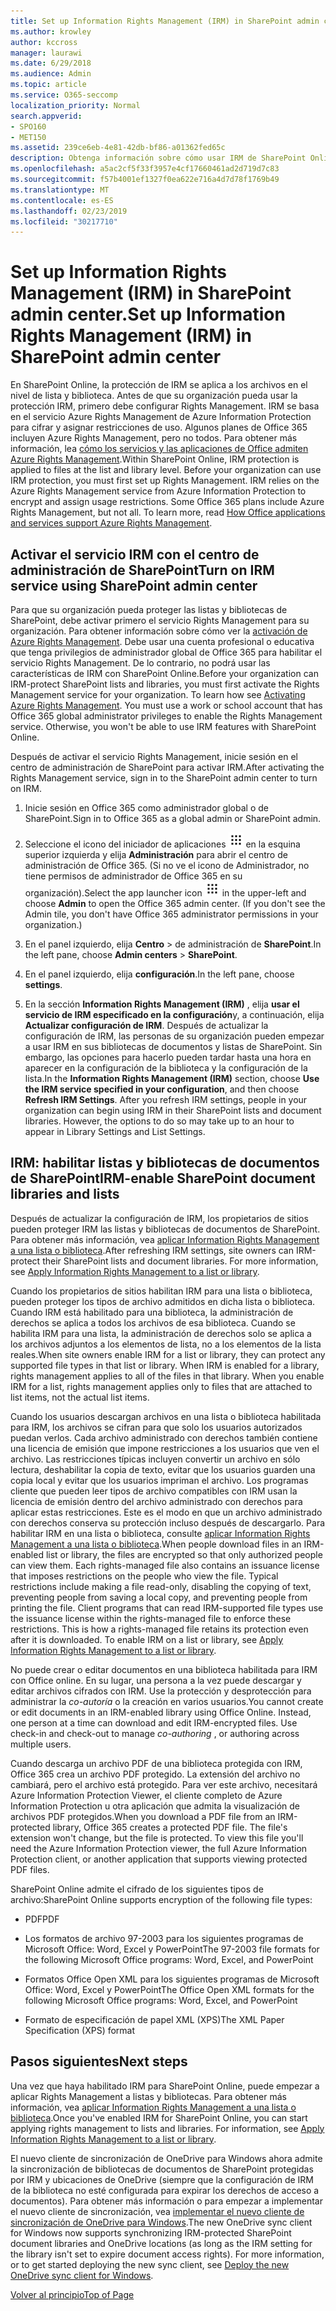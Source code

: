 ```yaml
---
title: Set up Information Rights Management (IRM) in SharePoint admin center.
ms.author: krowley
author: kccross
manager: laurawi
ms.date: 6/29/2018
ms.audience: Admin
ms.topic: article
ms.service: O365-seccomp
localization_priority: Normal
search.appverid:
- SPO160
- MET150
ms.assetid: 239ce6eb-4e81-42db-bf86-a01362fed65c
description: Obtenga información sobre cómo usar IRM de SharePoint Online a través de Microsoft Azure Active Directory Rights Management Services (RMS) para proteger listas y bibliotecas de documentos de SharePoint.
ms.openlocfilehash: a5ac2cf5f33f3957e4cf17660461ad2d719d7c83
ms.sourcegitcommit: f57b4001ef1327f0ea622e716a4d7d78f1769b49
ms.translationtype: MT
ms.contentlocale: es-ES
ms.lasthandoff: 02/23/2019
ms.locfileid: "30217710"
---
```

# <a name="set-up-information-rights-management-irm-in-sharepoint-admin-center"></a><span data-ttu-id="098c7-103">Set up Information Rights Management (IRM) in SharePoint admin center.</span><span class="sxs-lookup"><span data-stu-id="098c7-103">Set up Information Rights Management (IRM) in SharePoint admin center</span></span>

<span data-ttu-id="098c7-p101">En SharePoint Online, la protección de IRM se aplica a los archivos en el nivel de lista y biblioteca. Antes de que su organización pueda usar la protección IRM, primero debe configurar Rights Management. IRM se basa en el servicio Azure Rights Management de Azure Information Protection para cifrar y asignar restricciones de uso. Algunos planes de Office 365 incluyen Azure Rights Management, pero no todos. Para obtener más información, lea [cómo los servicios y las aplicaciones de Office admiten Azure Rights Management](https://docs.microsoft.com/azure/information-protection/understand-explore/office-apps-services-support).</span><span class="sxs-lookup"><span data-stu-id="098c7-p101">Within SharePoint Online, IRM protection is applied to files at the list and library level. Before your organization can use IRM protection, you must first set up Rights Management. IRM relies on the Azure Rights Management service from Azure Information Protection to encrypt and assign usage restrictions. Some Office 365 plans include Azure Rights Management, but not all. To learn more, read [How Office applications and services support Azure Rights Management](https://docs.microsoft.com/azure/information-protection/understand-explore/office-apps-services-support).</span></span>
  
## <a name="turn-on-irm-service-using-sharepoint-admin-center"></a><span data-ttu-id="098c7-109">Activar el servicio IRM con el centro de administración de SharePoint</span><span class="sxs-lookup"><span data-stu-id="098c7-109">Turn on IRM service using SharePoint admin center</span></span>

<span data-ttu-id="098c7-p102">Para que su organización pueda proteger las listas y bibliotecas de SharePoint, debe activar primero el servicio Rights Management para su organización. Para obtener información sobre cómo ver la [activación de Azure Rights Management](https://docs.microsoft.com/information-protection/deploy-use/activate-service). Debe usar una cuenta profesional o educativa que tenga privilegios de administrador global de Office 365 para habilitar el servicio Rights Management. De lo contrario, no podrá usar las características de IRM con SharePoint Online.</span><span class="sxs-lookup"><span data-stu-id="098c7-p102">Before your organization can IRM-protect SharePoint lists and libraries, you must first activate the Rights Management service for your organization. To learn how see [Activating Azure Rights Management](https://docs.microsoft.com/information-protection/deploy-use/activate-service). You must use a work or school account that has Office 365 global administrator privileges to enable the Rights Management service. Otherwise, you won't be able to use IRM features with SharePoint Online.</span></span>
  
<span data-ttu-id="098c7-114">Después de activar el servicio Rights Management, inicie sesión en el centro de administración de SharePoint para activar IRM.</span><span class="sxs-lookup"><span data-stu-id="098c7-114">After activating the Rights Management service, sign in to the SharePoint admin center to turn on IRM.</span></span>
  
1. <span data-ttu-id="098c7-115">Inicie sesión en Office 365 como administrador global o de SharePoint.</span><span class="sxs-lookup"><span data-stu-id="098c7-115">Sign in to Office 365 as a global admin or SharePoint admin.</span></span>
    
2. <span data-ttu-id="098c7-p103">Seleccione el icono del iniciador de aplicaciones ![El icono del iniciador de aplicaciones de Office 365](media/e5aee650-c566-4100-aaad-4cc2355d909f.png) en la esquina superior izquierda y elija **Administración** para abrir el centro de administración de Office 365. (Si no ve el icono de Administrador, no tiene permisos de administrador de Office 365 en su organización).</span><span class="sxs-lookup"><span data-stu-id="098c7-p103">Select the app launcher icon ![The app launcher icon in Office 365](media/e5aee650-c566-4100-aaad-4cc2355d909f.png) in the upper-left and choose **Admin** to open the Office 365 admin center. (If you don't see the Admin tile, you don't have Office 365 administrator permissions in your organization.)</span></span> 
    
3. <span data-ttu-id="098c7-118">En el panel izquierdo, elija **Centro** \> de administración de **SharePoint**.</span><span class="sxs-lookup"><span data-stu-id="098c7-118">In the left pane, choose **Admin centers** \> **SharePoint**.</span></span>
    
4. <span data-ttu-id="098c7-119">En el panel izquierdo, elija **configuración**.</span><span class="sxs-lookup"><span data-stu-id="098c7-119">In the left pane, choose **settings**.</span></span>
    
5. <span data-ttu-id="098c7-p104">En la sección **Information Rights Management (IRM)** , elija **usar el servicio de IRM especificado en la configuración**y, a continuación, elija **Actualizar configuración de IRM**. Después de actualizar la configuración de IRM, las personas de su organización pueden empezar a usar IRM en sus bibliotecas de documentos y listas de SharePoint. Sin embargo, las opciones para hacerlo pueden tardar hasta una hora en aparecer en la configuración de la biblioteca y la configuración de la lista.</span><span class="sxs-lookup"><span data-stu-id="098c7-p104">In the **Information Rights Management (IRM)** section, choose **Use the IRM service specified in your configuration**, and then choose **Refresh IRM Settings**. After you refresh IRM settings, people in your organization can begin using IRM in their SharePoint lists and document libraries. However, the options to do so may take up to an hour to appear in Library Settings and List Settings.</span></span>
    
## <a name="irm-enable-sharepoint-document-libraries-and-lists"></a><span data-ttu-id="098c7-123">IRM: habilitar listas y bibliotecas de documentos de SharePoint</span><span class="sxs-lookup"><span data-stu-id="098c7-123">IRM-enable SharePoint document libraries and lists</span></span>
<span data-ttu-id="098c7-124"><a name="__toc220831191"> </a></span><span class="sxs-lookup"><span data-stu-id="098c7-124"></span></span>

<span data-ttu-id="098c7-p105">Después de actualizar la configuración de IRM, los propietarios de sitios pueden proteger IRM las listas y bibliotecas de documentos de SharePoint. Para obtener más información, vea [aplicar Information Rights Management a una lista o biblioteca](apply-irm-to-a-list-or-library.md).</span><span class="sxs-lookup"><span data-stu-id="098c7-p105">After refreshing IRM settings, site owners can IRM-protect their SharePoint lists and document libraries. For more information, see [Apply Information Rights Management to a list or library](apply-irm-to-a-list-or-library.md).</span></span>
  
<span data-ttu-id="098c7-p106">Cuando los propietarios de sitios habilitan IRM para una lista o biblioteca, pueden proteger los tipos de archivo admitidos en dicha lista o biblioteca. Cuando IRM está habilitado para una biblioteca, la administración de derechos se aplica a todos los archivos de esa biblioteca. Cuando se habilita IRM para una lista, la administración de derechos solo se aplica a los archivos adjuntos a los elementos de lista, no a los elementos de la lista reales.</span><span class="sxs-lookup"><span data-stu-id="098c7-p106">When site owners enable IRM for a list or library, they can protect any supported file types in that list or library. When IRM is enabled for a library, rights management applies to all of the files in that library. When you enable IRM for a list, rights management applies only to files that are attached to list items, not the actual list items.</span></span>
  
<span data-ttu-id="098c7-p107">Cuando los usuarios descargan archivos en una lista o biblioteca habilitada para IRM, los archivos se cifran para que solo los usuarios autorizados puedan verlos. Cada archivo administrado con derechos también contiene una licencia de emisión que impone restricciones a los usuarios que ven el archivo. Las restricciones típicas incluyen convertir un archivo en sólo lectura, deshabilitar la copia de texto, evitar que los usuarios guarden una copia local y evitar que los usuarios impriman el archivo. Los programas cliente que pueden leer tipos de archivo compatibles con IRM usan la licencia de emisión dentro del archivo administrado con derechos para aplicar estas restricciones. Este es el modo en que un archivo administrado con derechos conserva su protección incluso después de descargarlo. Para habilitar IRM en una lista o biblioteca, consulte [aplicar Information Rights Management a una lista o biblioteca](apply-irm-to-a-list-or-library.md).</span><span class="sxs-lookup"><span data-stu-id="098c7-p107">When people download files in an IRM-enabled list or library, the files are encrypted so that only authorized people can view them. Each rights-managed file also contains an issuance license that imposes restrictions on the people who view the file. Typical restrictions include making a file read-only, disabling the copying of text, preventing people from saving a local copy, and preventing people from printing the file. Client programs that can read IRM-supported file types use the issuance license within the rights-managed file to enforce these restrictions. This is how a rights-managed file retains its protection even after it is downloaded. To enable IRM on a list or library, see [Apply Information Rights Management to a list or library](apply-irm-to-a-list-or-library.md).</span></span>
  
<span data-ttu-id="098c7-p108">No puede crear o editar documentos en una biblioteca habilitada para IRM con Office online. En su lugar, una persona a la vez puede descargar y editar archivos cifrados con IRM. Use la protección y desprotección para administrar la *co-autoría* o la creación en varios usuarios.</span><span class="sxs-lookup"><span data-stu-id="098c7-p108">You cannot create or edit documents in an IRM-enabled library using Office Online. Instead, one person at a time can download and edit IRM-encrypted files. Use check-in and check-out to manage  *co-authoring*  , or authoring across multiple users.</span></span> 
  
<span data-ttu-id="098c7-p109">Cuando descarga un archivo PDF de una biblioteca protegida con IRM, Office 365 crea un archivo PDF protegido. La extensión del archivo no cambiará, pero el archivo está protegido. Para ver este archivo, necesitará Azure Information Protection Viewer, el cliente completo de Azure Information Protection u otra aplicación que admita la visualización de archivos PDF protegidos.</span><span class="sxs-lookup"><span data-stu-id="098c7-p109">When you download a PDF file from an IRM-protected library, Office 365 creates a protected PDF file. The file's extension won't change, but the file is protected. To view this file you'll need the Azure Information Protection viewer, the full Azure Information Protection client, or another application that supports viewing protected PDF files.</span></span> 
  
<span data-ttu-id="098c7-142">SharePoint Online admite el cifrado de los siguientes tipos de archivo:</span><span class="sxs-lookup"><span data-stu-id="098c7-142">SharePoint Online supports encryption of the following file types:</span></span>
  
- <span data-ttu-id="098c7-143">PDF</span><span class="sxs-lookup"><span data-stu-id="098c7-143">PDF</span></span>
    
- <span data-ttu-id="098c7-144">Los formatos de archivo 97-2003 para los siguientes programas de Microsoft Office: Word, Excel y PowerPoint</span><span class="sxs-lookup"><span data-stu-id="098c7-144">The 97-2003 file formats for the following Microsoft Office programs: Word, Excel, and PowerPoint</span></span>
    
- <span data-ttu-id="098c7-145">Formatos Office Open XML para los siguientes programas de Microsoft Office: Word, Excel y PowerPoint</span><span class="sxs-lookup"><span data-stu-id="098c7-145">The Office Open XML formats for the following Microsoft Office programs: Word, Excel, and PowerPoint</span></span>
    
- <span data-ttu-id="098c7-146">Formato de especificación de papel XML (XPS)</span><span class="sxs-lookup"><span data-stu-id="098c7-146">The XML Paper Specification (XPS) format</span></span>
    
## <a name="next-steps"></a><span data-ttu-id="098c7-147">Pasos siguientes</span><span class="sxs-lookup"><span data-stu-id="098c7-147">Next steps</span></span>
<span data-ttu-id="098c7-148"><a name="__toc220831191"> </a></span><span class="sxs-lookup"><span data-stu-id="098c7-148"></span></span>

<span data-ttu-id="098c7-p110">Una vez que haya habilitado IRM para SharePoint Online, puede empezar a aplicar Rights Management a listas y bibliotecas. Para obtener más información, vea [aplicar Information Rights Management a una lista o biblioteca](apply-irm-to-a-list-or-library.md).</span><span class="sxs-lookup"><span data-stu-id="098c7-p110">Once you've enabled IRM for SharePoint Online, you can start applying rights management to lists and libraries. For information, see [Apply Information Rights Management to a list or library](apply-irm-to-a-list-or-library.md).</span></span>
  
<span data-ttu-id="098c7-p111">El nuevo cliente de sincronización de OneDrive para Windows ahora admite la sincronización de bibliotecas de documentos de SharePoint protegidas por IRM y ubicaciones de OneDrive (siempre que la configuración de IRM de la biblioteca no esté configurada para expirar los derechos de acceso a documentos). Para obtener más información o para empezar a implementar el nuevo cliente de sincronización, vea [implementar el nuevo cliente de sincronización de OneDrive para Windows](https://support.office.com/article/3f3a511c-30c6-404a-98bf-76f95c519668).</span><span class="sxs-lookup"><span data-stu-id="098c7-p111">The new OneDrive sync client for Windows now supports synchronizing IRM-protected SharePoint document libraries and OneDrive locations (as long as the IRM setting for the library isn't set to expire document access rights). For more information, or to get started deploying the new sync client, see [Deploy the new OneDrive sync client for Windows](https://support.office.com/article/3f3a511c-30c6-404a-98bf-76f95c519668).</span></span>
  
[<span data-ttu-id="098c7-153">Volver al principio</span><span class="sxs-lookup"><span data-stu-id="098c7-153">Top of Page</span></span>](set-up-irm-in-sp-admin-center.md#__top)
  

